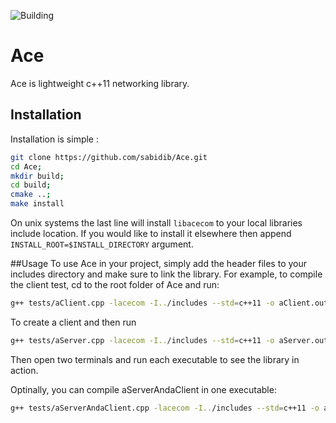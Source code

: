 ![Building](https://travis-ci.org/sabidib/Ace.svg)
# Ace
Ace is lightweight c++11 networking library. 

## Installation
Installation is simple :
```sh
git clone https://github.com/sabidib/Ace.git
cd Ace;
mkdir build;
cd build;
cmake ..;
make install
```
On unix systems the last line will install `libacecom` to your local libraries include location. If you would like to install it elsewhere then append `INSTALL_ROOT=$INSTALL_DIRECTORY` argument.

##Usage
To use Ace in your project, simply add the header files to your includes directory and make sure to link the library. For example, to compile the client test, cd to the root folder of Ace and run:
```sh
g++ tests/aClient.cpp -lacecom -I../includes --std=c++11 -o aClient.out
```
To create a client and then run 
```sh
g++ tests/aServer.cpp -lacecom -I../includes --std=c++11 -o aServer.out
```
Then open two terminals and run each executable to see the library in action.

Optinally, you can compile aServerAndaClient in one executable:
```sh
g++ tests/aServerAndaClient.cpp -lacecom -I../includes --std=c++11 -o aServerAndaClient.out
```


